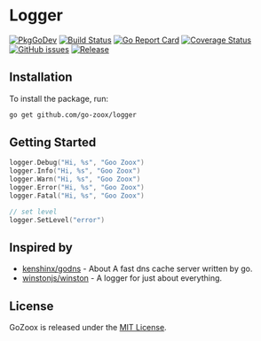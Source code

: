 # Logger

[![PkgGoDev](https://pkg.go.dev/badge/github.com/go-zoox/logger)](https://pkg.go.dev/github.com/go-zoox/logger)
[![Build Status](https://github.com/go-zoox/logger/actions/workflows/ci.yml/badge.svg?branch=master)](https://github.com/go-zoox/logger/actions/workflows/ci.yml)
[![Go Report Card](https://goreportcard.com/badge/github.com/go-zoox/logger)](https://goreportcard.com/report/github.com/go-zoox/logger)
[![Coverage Status](https://coveralls.io/repos/github/go-zoox/logger/badge.svg?branch=master)](https://coveralls.io/github/go-zoox/logger?branch=master)
[![GitHub issues](https://img.shields.io/github/issues/go-zoox/logger.svg)](https://github.com/go-zoox/logger/issues)
[![Release](https://img.shields.io/github/tag/go-zoox/logger.svg?label=Release)](https://github.com/go-zoox/logger/tags)

## Installation
To install the package, run:
```bash
go get github.com/go-zoox/logger
```

## Getting Started

```go
logger.Debug("Hi, %s", "Goo Zoox")
logger.Info("Hi, %s", "Goo Zoox")
logger.Warn("Hi, %s", "Goo Zoox")
logger.Error("Hi, %s", "Goo Zoox")
logger.Fatal("Hi, %s", "Goo Zoox")

// set level
logger.SetLevel("error")
```

## Inspired by
* [kenshinx/godns](https://github.com/kenshinx/godns/blob/master/log.go) - About
A fast dns cache server written by go.
* [winstonjs/winston](https://github.com/winstonjs/winston) - A logger for just about everything.

## License
GoZoox is released under the [MIT License](./LICENSE).